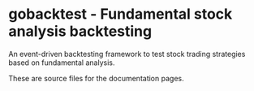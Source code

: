 # gobacktest - Fundamental stock analysis backtesting

An event-driven backtesting framework to test stock trading strategies based on fundamental analysis.

These are source files for the documentation pages.